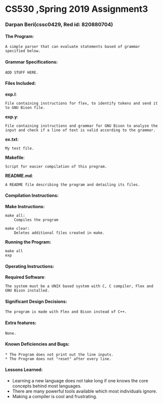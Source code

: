 <!-----------------------------------------------------------------
 Name: Darpan Beri(cssc0429, Red id: 820880704)
 Project: CS530 Assignment 3
 File: README.md
 Notes: A README file describing the program and detailing its files.
--------------------------------------------------------------------->

# CS530 ,Spring 2019 Assignment3
### Darpan Beri(cssc0429, Red id: 820880704)

#### The Program:
    A simple parser that can evaluate statements based of grammar specified below.

#### Grammar Specifications:
    ADD STUFF HERE.

#### Files Included:

**exp.l**:

    File containing instructions for flex, to identify tokens and send it to GNU Bison file.

**exp.y**:

    File containing instructions and grammar for GNU Bison to analyze the input and check if a line of text is valid according to the grammar.

**ex.txt**:

    My test file.

**Makefile**:

    Script for easier compilation of this program.

**README.md**:

    A README file describing the program and detailing its files.

#### Compilation Instructions:

**Make Instructions:**

    make all:
    	Compiles the program

    make clear:
    	Deletes additional files created in make.

**Running the Program:**

    make all
    exp

#### Operating Instructions:

**Required Software**:

    The system must be a UNIX based system with C, C compiler, Flex and GNU Bison installed.

#### Significant Design Decisions:
    The program is made with Flex and Bison instead of C++.

#### Extra features:

    None.

#### Known Deficiencies and Bugs:

    * The Program does not print out the line inputs.
    * The Program does not "reset" after every line.

#### Lessons Learned:
* Learning a new language does not take long if one knows the core concepts behind most languages.
* There are many powerful tools available which most individuals ignore.
* Making a compiler is cool and frustrating.
<!-----------------------------------------[ EOF: README.md ]--------------------------------->
